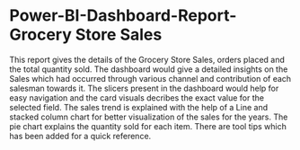 # Power-BI-Dashboard-Report- Grocery Store Sales
This report gives the details of the Grocery Store Sales, orders placed and the total quantity sold.
The dashboard would give a detailed insights on the Sales which had occurred through various channel and contribution of each salesman towards it. 
The slicers present in the dashboard would help for easy navigation and the card visuals decribes the exact value for the selected field.
The sales trend is explained with the help of a Line and stacked column chart for better visualization of the sales for the years.
The pie chart explains the quantity sold for each item.
There are tool tips which has been added for a quick reference.
